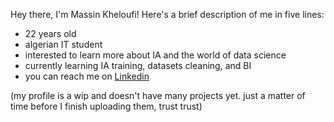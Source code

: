 Hey there, I'm Massin Kheloufi! Here's a brief description of me in five lines:

- 22 years old
- algerian IT student 
- interested to learn more about IA and the world of data science
- currently learning IA training, datasets cleaning, and BI
- you can reach me on [Linkedin](https://www.linkedin.com/in/massin-kheloufi)


(my profile is a wip and doesn't have many projects yet. just a matter of time before I finish uploading them, trust trust)

<!---
massinKhe/massinKhe is a ✨ special ✨ repository because its `README.md` (this file) appears on your GitHub profile.
You can click the Preview link to take a look at your changes.
--->
